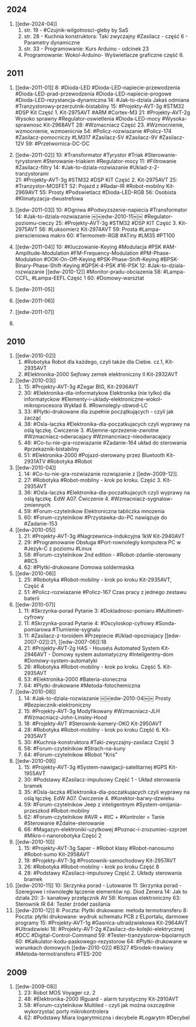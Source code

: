 
## 2024
1. [[edw-2024-04]]
	1. str. 19 - #Czujnik-wilgotnosci-gleby  by SaS
	2. str. 28 - Kuchnia konstruktora: Taki zwyczajny #Zasilacz - część 6 - Parametry dynamiczne
	3. str. 33 - Programowanie: Kurs Arduino - odcinek 23
	4. Programowanie: Wokol-Arduino- Wyświetlacze graficzne część 6.


## 2011
1. [[edw-2011-01]]
	8: #Dioda-LED #Dioda-LED-napiecie-przewodzenia #Dioda-LED-prad-przewodzenia #Dioda-LED-napiecie-progowe #Dioda-LED-rezystancja-dynamiczna 
	14: #Jak-to-dziala Jakaś odmiana #Tranzystorowy-przerzutnik-bistabilny 
	15: #Projekty-AVT-3g #STM32 #DSP Kit Część 1. Kit-2975AVT #ARM #Cortex-M3
	 21: #Projekty-AVT-2g Wysoko sprawny #Regulator-oswietlenia #Dioda-LED-mocy #Wysoka-sprawnosc Kit-2968AVT
	 28: #Wzmacniacz Część 23. #Wzmocnienie, wzmocnienie, wzmoenicnie
	 54: #Policz-rozwiazanie #Policz-174 #Zasilacz-pomocniczy #LM317 #Zasilacz-5V #Zasilacz-9V #Zasilacz-12V
	 59: #Przetwornica-DC-DC 
2. [[edw-2011-02]]
	10: #Transformator #Tyrystor #Triak #Sterowanie-tyrystorem #Sterowanie-triakiem #Regulator-mocy 
	11: #Filtrowanie #Zasilacz-filtry
	14: #Jak-to-dziala-rozwiazanie #Uklad-z-2-tranzystorami 	
	21: #Projekty-AVT-3g #STM32 #DSP KIT Część 2. Kit-2975AVT
	25: #Tranzystor-MOSFET 
	52: Pojazd z #Radar-IR #Robot-mobilny Kit-2969AVT
	55: Prosty #Podswietlacz #Dioda-LED-RGB
	56: Osobista #Klimatyzacja-dwustrefowa 
3. [[edw-2011-03]]
	 10: #Ogniwa #Podwyzszenie-napiecia #Transformator 
	 14: #Jak-to-dziala-rozwiazanie ￼￼edw-2010-11￼￼ #Regulator-poziomu-cieczy 
	 25: #Projekty-AVT-3g #STM32 #DSP KIT Część 3. Kit-2975AVT
	 56: #Luksomierz Kit-2974AVT
	 59: Prosta #Lampa-pierscieniowa makro
	 60: #Termometr-RGB #ATiny #LM35 #PT100 	 
4. [[edw-2011-04]]
   10: #Kluczowanie-Keying #Modulacja #PSK #AM-Amplitude-Modulation #FM-Frequency-Modulation #PM-Phase-Modulation #OOK-On-Off-Keying #PSK-Phase-Shift-Keying #BPSK-Binary-Phase-Shift-Keying #QPSK-4-PSK #16-PSK
   12: #Jak-to-dziala-rozwiazanie [[edw-2010-12]] #Monitor-pradu-obciazenia
   58: #Lampa-CCFL, #Lampa-EEFL Część 1
   60: #Domowy-warsztat 
   
1. [[edw-2011-05]]
2. [[edw-2011-06]]
3. [[edw-2011-07]]
4. 
	 

## 2010
1. [[edw-2010-02]]
	1. #Robotyka Robot dla każdego, czyli także dla Ciebie. cz.1, Kit-2935AVT 
	2.  #Elektronika-2000 Sejfowy zemek elektroniczny II Kit-2932AVT
2. [[edw-2010-03]]
	1. 15: #Projekty-AVT-3g #Zegar BIG, Kit-2936AVT
	2. 30: #Elektronika-dla-informatykow Elektronika (nie tylko) dla informatyckow #Elementy-i-uklady-elektroniczne-wokol-mikroprocesora Wykład 8. #Rownolegly-obwod-LC
	3. 33: #Plytki-drukowane dla zupełnie początkujących - czyli jak zacząć 
	4. 38: #Osla-laczka #Elektronika-dla-poczatkujacych czyli wyprawy na oślą łączkę. Ćwiczenie 3. #Ujemne-sprzezenie-zwrotne #Wzmacniacz-odwracajacy #Wzmancniacz-nieodwracajacy 
	5. 46: #Co-tu-nie-gra-rozwiazanie #Zadanie-164 układ do sterowania #przekaznik-bistabilny
	6. 51: #Elektronika-2000 #Pojazd-sterowany przez Bluetooth Kit-2931ATV #Robotyka #Robot 
3. [[edw-2010-04]]
	1. 14: #Co-tu-nie-gra-rozwiazanie rozwiązanie z [[edw-2009-12]]. 
	2. 27: #Robotyka #Robot-mobilny - krok po kroku. Część 3.  Kit-2935AVT
	3. 36: #Osla-laczka #Elektronika-dla-poczatkujacych  czyli wyprawy na oślą łączkę. EdW A07. Ćwiczenie 4. #Wzmacniacz-sygnalow-zmiennych
	4. 59: #Forum-czytelnikow Elektroniczna tabliczka mnozenia 
	5. 60: #Forum-czytelnikow #Przystawka-do-PC nawiązuje do #Zadanie-153
4. [[edw-2010-05]]
	1. 21: #Projekty-AVT-3g #Nagrzewnica-indukcyjna 1kW Kit-2940AVT
	2. 29: #Programowanie Obsługa #Port-rownolegly komputera PC w #Jezyk-C z poziomu #Linux 
	3. 58: #Forum-czytelnikow 2nd edition - #Robot-zdanlie-sterowany #RC5 
	4. 62: #Plytki-drukowane Domowa soldermaska
5. [[edw-2010-06]]
	1. 25: #Robotyka #Robot-mobilny  - krok po kroku Kit-2935AVT, Część 4
	2. 51: #Policz-rozwiazanie #Policz-167 Czas pracy z jednego zestawu baterii
6. [[edw-2010-07]]
	1. 11: #Skrzynka-porad Pytanie 3: #Dokladnosc-pomiaru #Multimetr-cyfrowy 
	2. 11: #Skrzynka-porad Pytanie 4: #Oscyloskop-cyfrowy #Sonda-pomiarowa #Tlumienie-sygnalu
	3. 11: #Zasilacz-z-toroidem #Przepiecie #Uklad-opozniajacy [[edw-2007-02]]:21, [[edw-2007-06]]:18
	4. 21: #Projekty-AVT-2g HAS - House\s Automated System Kit-2946AVT - Domowy system automatyczny #Inteligentny-dom #Domowy-system-automatyki
	5. 26: #Robotyka #Robot-mobilny - krok po kroku. Część 5. Kit-2935AVT
	6. 53: #Elektronika-2000 #Bateria-sloneczna 
	7. 64: #Plytki-drukowane #Metoda-fotochemiczna 
7. [[edw-2010-08]]
	1. 14: #Jak-to-dziala-rozwiazanie ￼￼edw-2010-04￼￼ Prosty #Bezpiecznik-elektroniczny 
	2. 15: #Projekty-AVT-3g Modyfikowany #Wzmacniacz-JLH #Wzmacniacz-John-Linsley-Hood 
	3. 18: #Projekty-AVT #Sterownik-kamery-OKO Kit-2950AVT
	4. 28: #Robotyka #Robot-mobilny - krok po kroku Część 6. Kit-2935AVT
	5. 30: #Kuchnia-konstruktora #Taki-zwyczajny-zasilacz Część 3
	6. 58: #Forum-czytelnikow #Strach-na-kuny
	7. 64: #Forum-czytelnikow #Robot "Kris"
8. [[edw-2010-09]]
	1. 15: #Projekty-AVT-3g #System-nawigacji-satelitarnej #GPS Kit-1955AVT
	2. 30: #Podstawy #Zasilacz-impulsowy Część 1 - Układ sterowania bramek
	3. 35: #Osla-laczka #Elektronika-dla-poczatkujacych czyli wyprawy na oślą łączkę. EdW A07. Ćwiczenie 4. #Korektor-barwy-dzwieku 
	4. 59: #Forum-czytelnikow Jeep z inteligentnym #System-omijania-przeszkod #Robot-mobilny 
	5. 62: #Forum-czytelnikow #AVR + #IIC + #Kontroler = Tanie #Sterowanie #Zdalne-sterowanie 
	6. 66: #Magazyn-elektroniki-uzytkowej #Poznac-i-zrozumiec-szprzet #Mikro-i-nanorobotyka Część 2
9. [[edw-2010-10]]
	1. 15: #Projekty-AVT-3g Saper - #Robot klasy #Robot-nanosumo #Robot-sumo Kit-2958AVT
	2. 19: #Projekty-AVT-3g #Prostownik-samochodowy Kit-2957AVT
	3. 26: #Robotyka #Robot-mobilny - krok po kroku Część 8
	4. 28: #Podstawy #Zasilacz-impulsowy Część 2. Układy sterowania bramek
10. [[edw-2010-11]]
	10: Skrzynka porad - Lutowanie
	11: Skrzynka porad - Szeregowe i równoległe łączenie elementów np. Diod Zenera
	14: Jak to działa
	20: 3- kanałowy przełącznik AV
	58: Kompas elektroniczny
	63: Sterownik IR
	64: Tester źródeł zasilania
12. [[edw-2010-12]]
	8: Poczta: Plytki drukowane: metoda termotransferu
	8: Poczta: płytki drukowane: wydruk schematu PCB z ELportalu, darmowe programy
	15: #Projekty-AVT-1g #Gasnica-ultradzwiekowa Kit-2964AVT #Ultradzwieki
	18: #Projekty-AVT-2g #Zasilacz-do-kolejki-elektrycznej #DCC #Digital-Control-Command 
	59: #Tester-tranzystorow-bipolarnych 
	60: #Kalkulator-kodu-paskowego-rezystorow
	64:  #Plytki-drukowane w warunkach domowych [[edw-2010-02]] #B327 #Srodek-trawiacy #Metoda-termotransferu #TES-200

## 2009
1. [[edw-2009-08]]
	1. 23: Robot MOS Voyager cz. 2 
	2. 48: #Elektronika-2000 IRguard - alarm turystyczny Kit-2910AVT
	3. 58: #Forum-czytelnikow Multiled - czyli jak można oszczędnie wykorzystać porty mikrokontrolera
	4. 62: #Podstawy Miara logarytmiczna i decybele #Logarytm #Decybel

